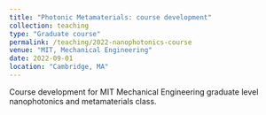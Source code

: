 ```yaml
---
title: "Photonic Metamaterials: course development"
collection: teaching
type: "Graduate course"
permalink: /teaching/2022-nanophotonics-course
venue: "MIT, Mechanical Engineering"
date: 2022-09-01
location: "Cambridge, MA"
---
```


Course development for MIT Mechanical Engineering graduate level nanophotonics and metamaterials class.
